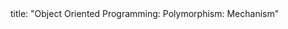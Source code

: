 <frontmatter>
title: "Object Oriented Programming: Polymorphism: Mechanism"
</frontmatter>

<include src="navbar.md" boilerplate />

<include src="unit-inPage-asFlat.md" boilerplate />